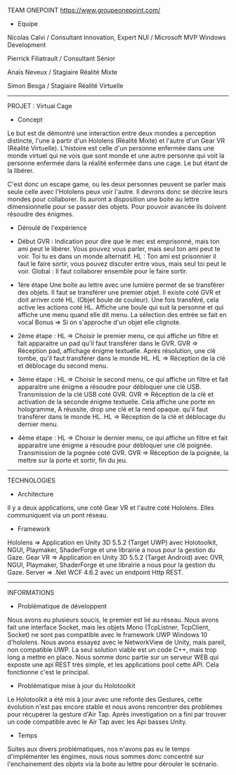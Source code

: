 TEAM ONEPOINT
https://www.groupeonepoint.com/

+ Equipe

Nicolas Calvi / Consultant Innovation, Expert NUI / Microsoft MVP Windows Development

Pierrick Filiatrault / Consultant Sénior

Anaïs Neveux / Stagiaire Réalité Mixte

Simon Besga / Stagiaire Réalité Virtuelle

-------------------------------------------------------------------
PROJET : Virtual Cage

+ Concept

Le but est de démontré une interaction entre deux mondes a perception distincte, l'une à partir d'un Hololens (Réalité Mixte) et l'autre d'un Gear VR (Réalité Virtuelle). L'histoire est celle d'un personne enfermée dans une monde virtuel qui ne vois que sont monde et une autre personne qui voit la personne enfermée dans la réalité enfermée dans une cage. Le but étant de la libérer.

C'est donc un escape game, ou les deux personnes peuvent se parler mais seule celle avec l'Hololens peux voir l'autre. Il devrons donc se décrire leurs mondes pour collaborer. Ils auront a disposition une boite au lettre dimensionnelle pour se passer des objets. Pour pouvoir avancée ils doivent résoudre des énigmes.

+ Déroulé de l'expérience

- Début 
GVR : Indication pour dire que le mec est emprisonné, mais ton ami peut le libérer. Vous pouvez vous parler, mais seul ton ami peut te voir. Toi tu es dans un monde alternatif.
HL : Ton ami est prisonnier il faut le faire sortir, vous pouvez discuter entre vous, mais seul toi peut le voir.
Global : Il faut collaborer ensemble pour le faire sortir.

- 1ère étape
Une boite au lettre avec une lumière permet de se transférer des objets.
Il faut se transférer une premier objet. Il existe coté GVR et doit arriver coté HL. (Objet boule de couleur).
Une fois transféré, cela active les actions coté HL. 
Affiche une boule qui suit la personne et qui affiche une menu quand elle dit menu. La sélection des entrée se fait en vocal
Bonus => Si on s'approche d'un objet elle clignote.

- 2ème étape :
HL => Choisir le premier menu, ce qui affiche un filtre et fait apparaitre un pad qu'il faut transférer dans le GVR.
GVR => Réception pad, affichage énigme textuelle. Après résolution, une clé tombe, qu'il faut transférer dans le monde HL.
HL => Réception de la clé et déblocage du second menu.

- 3ème étape :
HL => Choisir le second menu, ce qui affiche un filtre et fait apparaitre une énigme a résoudre pour débloquer une clé USB.
Transmission de la clé USB coté GVR.
GVR => Réception de la clé et activation de la seconde énigme textuelle. Cela affiche une porte en hologramme, A réussite, drop une clé et la rend opaque.
qu'il faut transférer dans le monde HL.
HL => Réception de la clé et déblocage du dernier menu.

- 4ème étape :
HL => Choisir le dernier menu, ce qui affiche un filtre et fait apparaitre une énigme a résoudre pour débloquer une clé poignée.
Transmission de la pognée coté GVR.
GVR => Réception de la poignée, la mettre sur la porte et sortir, fin du jeu.

-------------------------------------------------------------------
TECHNOLOGIES

+ Architecture

Il y a deux applications, une coté Gear VR et l'autre coté Hololens.
Elles communiquent via un pont réseau.

+ Framework

Hololens => Application en Unity 3D 5.5.2 (Target UWP) avec Holotoolkit, NGUI, Playmaker, ShaderForge et une librairie a nous pour la gestion du Gaze.
Gear VR => Application en Unity 3D 5.5.2 (Target Android) avec OVR, NGUI, Playmaker, ShaderForge et une librairie a nous pour la gestion du Gaze.
Server => .Net WCF 4.6.2 avec un endpoint Http REST.

-------------------------------------------------------------------
INFORMATIONS

+ Problématique de développent

Nous avons eu plusieurs soucis, le premier est lié au réseau. Nous avons fait une interface Socket, mais les objets Mono (TcpListner, TcpClient, Socket) ne sont pas compatible avec le framework UWP Windows 10 d'hololens. Nous avons essayez avec le NetworkView de Unity, mais pareil, non compatible UWP. La seul solution viable est un code C++, mais trop long a mettre en place. Nous somme donc partie sur un serveur WEB qui exposte une api REST très simple, et les applications pool cette API. Cela fonctionne c'est le principal.

+ Problématique mise à jour du Holotoolkit

Le Holotoolkit a été mis à jour avec une refonte des Gestures, cette évolution n'est pas encore stable et nous avons rencontrer des problèmes pour récupérer la gesture d'Air Tap. Après investigation on a fini par trouver un code compatible avec le Air Tap avec les Api basses Unity.

+ Temps

Suites aux divers problématiques, nos n'avons pas eu le temps d'implémenter les éngimes, nous nous sommes donc concentré sur l'enchainement des objets via la boite au lettre pour dérouler le scénario.

